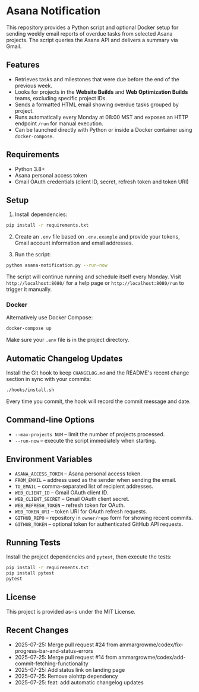 # Asana Notification

This repository provides a Python script and optional Docker setup for sending weekly email reports of overdue tasks from selected Asana projects. The script queries the Asana API and delivers a summary via Gmail.

## Features

- Retrieves tasks and milestones that were due before the end of the previous week.
- Looks for projects in the **Website Builds** and **Web Optimization Builds** teams, excluding specific project IDs.
- Sends a formatted HTML email showing overdue tasks grouped by project.
- Runs automatically every Monday at 08:00 MST and exposes an HTTP endpoint `/run` for manual execution.
- Can be launched directly with Python or inside a Docker container using `docker-compose`.

## Requirements

- Python 3.8+
- Asana personal access token
- Gmail OAuth credentials (client ID, secret, refresh token and token URI)

## Setup

1. Install dependencies:

```bash
pip install -r requirements.txt
```

2. Create an `.env` file based on `.env.example` and provide your tokens, Gmail account information and email addresses.

3. Run the script:

```bash
python asana-notification.py --run-now
```

The script will continue running and schedule itself every Monday. Visit `http://localhost:8080/` for a help page or `http://localhost:8080/run` to trigger it manually.

### Docker

Alternatively use Docker Compose:

```bash
docker-compose up
```

Make sure your `.env` file is in the project directory.

## Automatic Changelog Updates

Install the Git hook to keep `CHANGELOG.md` and the README's recent change
section in sync with your commits:

```bash
./hooks/install.sh
```

Every time you commit, the hook will record the commit message and date.

## Command-line Options

- `--max-projects NUM` – limit the number of projects processed.
- `--run-now` – execute the script immediately when starting.

## Environment Variables

- `ASANA_ACCESS_TOKEN` – Asana personal access token.
- `FROM_EMAIL` – address used as the sender when sending the email.
- `TO_EMAIL` – comma-separated list of recipient addresses.
- `WEB_CLIENT_ID` – Gmail OAuth client ID.
- `WEB_CLIENT_SECRET` – Gmail OAuth client secret.
- `WEB_REFRESH_TOKEN` – refresh token for OAuth.
- `WEB_TOKEN_URI` – token URI for OAuth refresh requests.
- `GITHUB_REPO` – repository in `owner/repo` form for showing recent commits.
- `GITHUB_TOKEN` – optional token for authenticated GitHub API requests.

## Running Tests

Install the project dependencies and `pytest`, then execute the tests:

```bash
pip install -r requirements.txt
pip install pytest
pytest
```

## License

This project is provided as-is under the MIT License.

## Recent Changes
- 2025-07-25: Merge pull request #24 from ammargrowme/codex/fix-progress-bar-and-status-errors
- 2025-07-25: Merge pull request #14 from ammargrowme/codex/add-commit-fetching-functionality
- 2025-07-25: Add status link on landing page
- 2025-07-25: Remove aiohttp dependency
- 2025-07-25: feat: add automatic changelog updates
